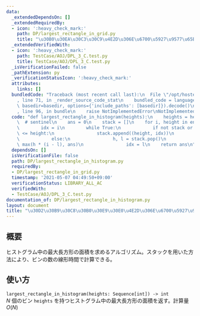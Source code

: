 ```yaml
---
data:
  _extendedDependsOn: []
  _extendedRequiredBy:
  - icon: ':heavy_check_mark:'
    path: DP/largest_rectangle_in_grid.py
    title: "\u30B0\u30EA\u30C3\u30C9\u4E2D\u306E\u6700\u5927\u9577\u65B9\u5F62"
  _extendedVerifiedWith:
  - icon: ':heavy_check_mark:'
    path: TestCase/AOJ/DPL_3_C.test.py
    title: TestCase/AOJ/DPL_3_C.test.py
  _isVerificationFailed: false
  _pathExtension: py
  _verificationStatusIcon: ':heavy_check_mark:'
  attributes:
    links: []
  bundledCode: "Traceback (most recent call last):\n  File \"/opt/hostedtoolcache/Python/3.10.6/x64/lib/python3.10/site-packages/onlinejudge_verify/documentation/build.py\"\
    , line 71, in _render_source_code_stat\n    bundled_code = language.bundle(stat.path,\
    \ basedir=basedir, options={'include_paths': [basedir]}).decode()\n  File \"/opt/hostedtoolcache/Python/3.10.6/x64/lib/python3.10/site-packages/onlinejudge_verify/languages/python.py\"\
    , line 96, in bundle\n    raise NotImplementedError\nNotImplementedError\n"
  code: "def largest_rectangle_in_histogram(heights):\n    heights = heights + [-1]\
    \  # sentinel\n    ans = 0\n    stack = []\n    for i, height in enumerate(heights):\n\
    \        idx = i\n        while True:\n            if not stack or stack[-1][0]\
    \ <= height:\n                stack.append((height, idx))\n                break\n\
    \            else:\n                h, l = stack.pop()\n                ans =\
    \ max(h * (i - l), ans)\n                idx = l\n    return ans\n"
  dependsOn: []
  isVerificationFile: false
  path: DP/largest_rectangle_in_histogram.py
  requiredBy:
  - DP/largest_rectangle_in_grid.py
  timestamp: '2021-05-07 04:49:50+09:00'
  verificationStatus: LIBRARY_ALL_AC
  verifiedWith:
  - TestCase/AOJ/DPL_3_C.test.py
documentation_of: DP/largest_rectangle_in_histogram.py
layout: document
title: "\u30D2\u30B9\u30C8\u30B0\u30E9\u30E0\u4E2D\u306E\u6700\u5927\u9577\u65B9\u5F62"
---
```


## 概要
ヒストグラム中の最大長方形の面積を求めるアルゴリズム。スタックを用いた方法により、ビンの数の線形時間で計算できる。

## 使い方
`largest_rectangle_in_histogram(heights: Sequence[int]) -> int`  
$N$ 個のビン `heights` を持つヒストグラム中の最大長方形の面積を返す。計算量 $O(N)$
